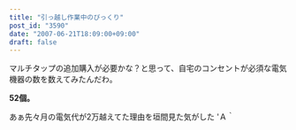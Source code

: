 ```yaml
---
title: "引っ越し作業中のびっくり"
post_id: "3590"
date: "2007-06-21T18:09:00+09:00"
draft: false
---
```



マルチタップの追加購入が必要かな？と思って、自宅のコンセントが必須な電気機器の数を数えてみたんだわ。

**52個。**

あぁ先々月の電気代が2万越えてた理由を垣間見た気がした 'Ａ｀
